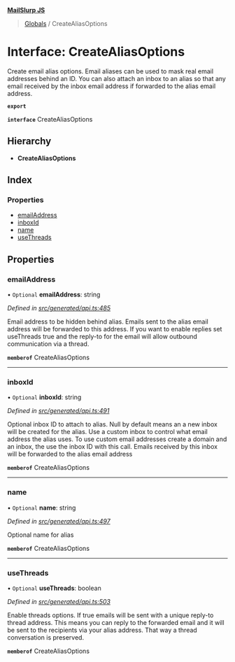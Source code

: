 **[MailSlurp JS](../README.md)**

> [Globals](../README.md) / CreateAliasOptions

# Interface: CreateAliasOptions

Create email alias options. Email aliases can be used to mask real email addresses behind an ID. You can also attach an inbox to an alias so that any email received by the inbox email address if forwarded to the alias email address.

**`export`** 

**`interface`** CreateAliasOptions

## Hierarchy

* **CreateAliasOptions**

## Index

### Properties

* [emailAddress](createaliasoptions.md#emailaddress)
* [inboxId](createaliasoptions.md#inboxid)
* [name](createaliasoptions.md#name)
* [useThreads](createaliasoptions.md#usethreads)

## Properties

### emailAddress

• `Optional` **emailAddress**: string

*Defined in [src/generated/api.ts:485](https://github.com/mailslurp/mailslurp-client/blob/c889afa/src/generated/api.ts#L485)*

Email address to be hidden behind alias. Emails sent to the alias email address will be forwarded to this address. If you want to enable replies set useThreads true and the reply-to for the email will allow outbound communication via a thread.

**`memberof`** CreateAliasOptions

___

### inboxId

• `Optional` **inboxId**: string

*Defined in [src/generated/api.ts:491](https://github.com/mailslurp/mailslurp-client/blob/c889afa/src/generated/api.ts#L491)*

Optional inbox ID to attach to alias. Null by default means an a new inbox will be created for the alias. Use a custom inbox to control what email address the alias uses. To use custom email addresses create a domain and an inbox, the use the inbox ID with this call. Emails received by this inbox will be forwarded to the alias email address

**`memberof`** CreateAliasOptions

___

### name

• `Optional` **name**: string

*Defined in [src/generated/api.ts:497](https://github.com/mailslurp/mailslurp-client/blob/c889afa/src/generated/api.ts#L497)*

Optional name for alias

**`memberof`** CreateAliasOptions

___

### useThreads

• `Optional` **useThreads**: boolean

*Defined in [src/generated/api.ts:503](https://github.com/mailslurp/mailslurp-client/blob/c889afa/src/generated/api.ts#L503)*

Enable threads options. If true emails will be sent with a unique reply-to thread address. This means you can reply to the forwarded email and it will be sent to the recipients via your alias address. That way a thread conversation is preserved.

**`memberof`** CreateAliasOptions
